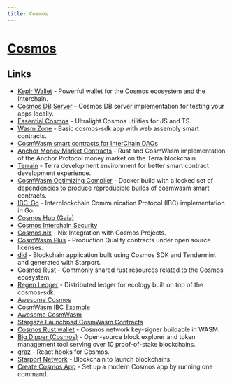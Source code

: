 ```yaml
---
title: Cosmos
---
```


# [Cosmos](https://cosmos.network/)

## Links

- [Keplr Wallet](https://github.com/chainapsis/keplr-wallet) - Powerful wallet for the Cosmos ecosystem and the Interchain.
- [Cosmos DB Server](https://github.com/vercel/cosmosdb-server) - Cosmos DB server implementation for testing your apps locally.
- [Essential Cosmos](https://github.com/Earnifi/essential-cosmos) - Ultralight Cosmos utilities for JS and TS.
- [Wasm Zone](https://github.com/CosmWasm/wasmd) - Basic cosmos-sdk app with web assembly smart contracts.
- [CosmWasm smart contracts for InterChain DAOs](https://github.com/DA0-DA0/dao-contracts)
- [Anchor Money Market Contracts](https://github.com/Anchor-Protocol/money-market-contracts) - Rust and CosmWasm implementation of the Anchor Protocol money market on the Terra blockchain.
- [Terrain](https://github.com/iboss-ptk/terrain) - Terra development environment for better smart contract development experience.
- [CosmWasm Optimizing Compiler](https://github.com/CosmWasm/rust-optimizer) - Docker build with a locked set of dependencies to produce reproducible builds of cosmwasm smart contracts.
- [IBC-Go](https://github.com/cosmos/ibc-go) - Interblockchain Communication Protocol (IBC) implementation in Go.
- [Cosmos Hub (Gaia)](https://github.com/cosmos/gaia)
- [Cosmos Interchain Security](https://github.com/cosmos/interchain-security)
- [Cosmos.nix](https://github.com/informalsystems/cosmos.nix) - Nix Integration with Cosmos Projects.
- [CosmWasm Plus](https://github.com/CosmWasm/cw-plus) - Production Quality contracts under open source licenses.
- [did](https://github.com/mingderwang/did) - Blockchain application built using Cosmos SDK and Tendermint and generated with Starport.
- [Cosmos Rust](https://github.com/cosmos/cosmos-rust) - Commonly shared rust resources related to the Cosmos ecosystem.
- [Regen Ledger](https://github.com/regen-network/regen-ledger) - Distributed ledger for ecology built on top of the cosmos-sdk.
- [Awesome Cosmos](https://github.com/cosmos/awesome)
- [CosmWasm IBC Example](https://github.com/ezekiiel/cw-ibc-example)
- [Awesome CosmWasm](https://github.com/InterWasm/cw-awesome)
- [Stargaze Launchpad CosmWasm Contracts](https://github.com/public-awesome/launchpad)
- [Cosmos Rust wallet](https://github.com/forbole/cosmos-rust-wallet) - Cosmos network key-signer buildable in WASM.
- [Big Dipper (Cosmos)](https://github.com/forbole/big-dipper-2.0-cosmos) - Open-source block explorer and token management tool serving over 10 proof-of-stake blockchains.
- [graz](https://github.com/strangelove-ventures/graz) - React hooks for Cosmos.
- [Starport Network](https://github.com/tendermint/spn) - Blockchain to launch blockchains.
- [Create Cosmos App](https://github.com/cosmology-tech/create-cosmos-app) - Set up a modern Cosmos app by running one command.

